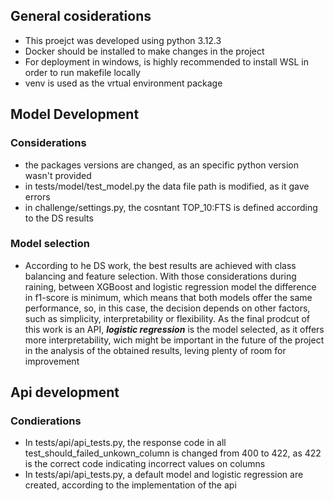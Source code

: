 ## General cosiderations

- This proejct was developed using python 3.12.3
- Docker should be installed to make changes in the project
- For deployment in windows, is highly recommended to install WSL in order to run makefile locally
- venv is used as the vrtual environment package

## Model Development

### Considerations

- the packages versions are changed, as an specific python version wasn't provided
- in tests/model/test_model.py the data file path is modified, as it gave errors
- in challenge/settings.py, the cosntant TOP_10:FTS is defined according to the DS results

### Model selection

- According to he DS work, the best results are achieved with class balancing and feature selection. With those considerations during raining, between XGBoost and logistic regression model the difference in f1-score is minimum, which means that both models offer the same performance, so, in this case, the decision depends on other factors, such as simplicity, interpretability or flexibility. As the final prodcut of this work is an API, ***logistic regression*** is the model selected, as it offers more interpretability, wich might be important in the future of the project in the analysis of the obtained results, leving plenty of room for improvement

## Api development

### Condierations

- In tests/api/api_tests.py, the response code in all test_should_failed_unkown_column is changed from 400 to 422, as 422 is the correct code indicating incorrect values on columns
- In tests/api/api_tests.py, a default model and logistic regression are created, according to the implementation of the api

